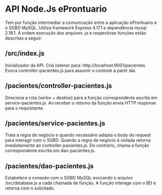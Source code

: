 # API Node.Js eProntuario

Tem por função intermediar a comunicação entre a aplicação eProntuario e o SGBD MySQL.
Utiliza framework Express 4.17.1 e dependência mysql 2.18.1.
A ordem execução dos arquivos .js e respectivas funções estão descritas a seguir:

## /src/index.js
Inicializador da API. 
Cria listener para: http://localhost:9001/pacientes
Evoca controller-pacientes.js para assumir o controle a partir daí.


## /pacientes/controller-pacientes.js
Direciona a rota (verbo + destino) para a função correspondente escrita em service-pacientes.js.
Ao receber o retorno da função envia HTTP response para o requisitante.


## /pacientes/service-pacientes.js
Trata a regra de negócio e quando necessário adapta o body do request para interagir com o SGBD.
Quando a regra de negócio é violada retorna imediatamente ao controller-pacientes.js. 
Do contrário, chama a função correspondente escrita em dao-pacientes.js.


## /pacientes/dao-pacientes.js
Estabelece a conexão com o SGBD MySQL evocando o arquivo /src/database.js a cada chamada de função.
A função interage com o BD e retorna com o solicitado.

